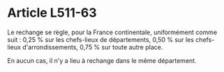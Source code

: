 # Article L511-63

Le rechange se règle, pour la France continentale, uniformément comme suit : 0,25 % sur les chefs-lieux de départements, 0,50 % sur les chefs-lieux d'arrondissements, 0,75 % sur toute autre place.

En aucun cas, il n'y a lieu à rechange dans le même département.
